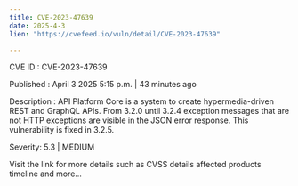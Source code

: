 ```yaml
---
title: CVE-2023-47639
date: 2025-4-3
lien: "https://cvefeed.io/vuln/detail/CVE-2023-47639"

---
```


CVE ID : CVE-2023-47639

Published :  April 3
2025
5:15 p.m. | 43 minutes ago

Description : API Platform Core is a system to create hypermedia-driven REST and GraphQL APIs. From 3.2.0 until 3.2.4
exception messages
that are not HTTP exceptions
are visible in the JSON error response. This vulnerability is fixed in 3.2.5.

Severity: 5.3 | MEDIUM

Visit the link for more details
such as CVSS details
affected products
timeline
and more...
